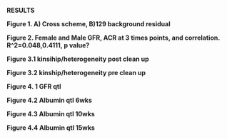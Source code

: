 **RESULTS**

**Figure 1. A) Cross scheme, B)129 background residual**

**Figure 2. Female and Male GFR, ACR at 3 times points, and correlation.
R\^2=0.048,0.4111, p value?**

**Figure 3.1 kinsihip/heterogeneity post clean up**

**Figure 3.2 kinship/heterogeneity pre clean up**

**Figure 4. 1 GFR qtl**

**Figure 4.2 Albumin qtl 6wks**

**Figure 4.3 Albumin qtl 10wks**

**Figure 4.4 Albumin qtl 15wks**
